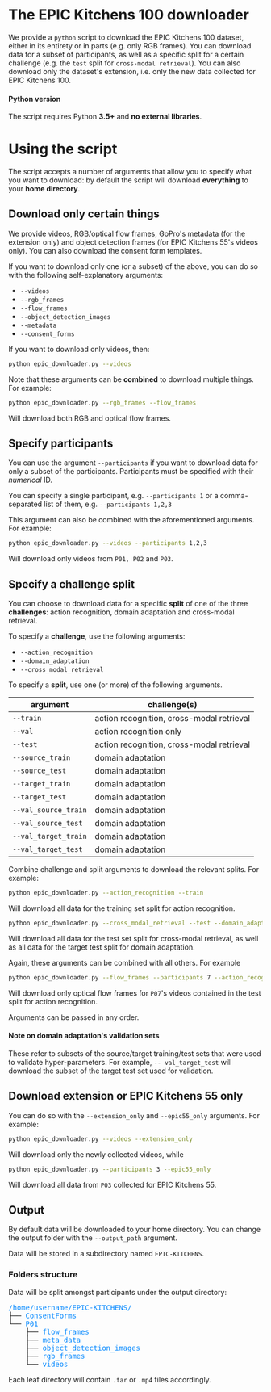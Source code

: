 # The EPIC Kitchens 100 downloader

We provide a `python` script to download the EPIC Kitchens 100 dataset, either in its entirety or in parts (e.g. only RGB frames). You can download data for a subset of participants, as well as a specific split for a certain challenge (e.g. the `test` split for `cross-modal retrieval`). You can also download only the dataset's extension, i.e. only the new data collected for EPIC Kitchens 100.

#### Python version

The script requires Python **3.5+** and  **no external libraries**.

# Using the script

The script accepts a number of arguments that allow you to specify what you want to download: by default the script will download **everything** to your **home directory**. 


## Download only certain things  

We provide videos, RGB/optical flow frames, GoPro's metadata (for the extension only) and object detection frames (for EPIC Kitchens 55's videos only). You can also download the consent form templates.

If you want to download only one (or a subset) of the above, you can do so with the following self-explanatory arguments:

- `--videos`
- `--rgb_frames`
- `--flow_frames`
- `--object_detection_images`
- `--metadata`
- `--consent_forms`

If you want to download only videos, then:

```bash
python epic_downloader.py --videos
```

Note that these arguments can be **combined** to download multiple things. For example:

```bash
python epic_downloader.py --rgb_frames --flow_frames
```

Will download both RGB and optical flow frames.

## Specify participants

You can use the argument `--participants` if you want to download data for only a subset of the participants. Participants must be specified with their *numerical* ID. 

You can specify a single participant, e.g. `--participants 1` or a comma-separated list of them, e.g. `--participants 1,2,3`

This argument can also be combined with the aforementioned arguments. For example:

```bash
python epic_downloader.py --videos --participants 1,2,3
```

Will download only videos from `P01, P02` and `P03`.

## Specify a challenge split

You can choose to download data for a specific **split** of one of the three **challenges**: action recognition, domain adaptation and cross-modal retrieval. 

To specify a **challenge**, use the following arguments:

- `--action_recognition`
- `--domain_adaptation`
- `--cross_modal_retrieval`

To specify a **split**, use one (or more) of the following arguments.

| argument               | challenge(s)                             |
|------------------------|------------------------------------------|
| `--train`              | action recognition, cross-modal retrieval|
| `--val`                | action recognition only                  |
| `--test`               | action recognition, cross-modal retrieval|
| `--source_train`       | domain adaptation                        |
| `--source_test`        | domain adaptation                        |
| `--target_train`       | domain adaptation                        |
| `--target_test`        | domain adaptation                        |
| `--val_source_train`   | domain adaptation                        |
| `--val_source_test`    | domain adaptation                        |
| `--val_target_train`   | domain adaptation                        |
| `--val_target_test`    | domain adaptation                        |

Combine challenge and split arguments to download the relevant splits. For example:

```bash
python epic_downloader.py --action_recognition --train
```

Will download all data for the training set split for action recognition. 

```bash
python epic_downloader.py --cross_modal_retrieval --test --domain_adaptation --target_test 
```

Will download all data for the test set split for cross-modal retrieval, as well as all data for the target test split for domain adaptation. 

Again, these arguments can be combined with all others. For example

```bash
python epic_downloader.py --flow_frames --participants 7 --action_recognition --test
```

Will download only optical flow frames for `P07`'s videos contained in the test split for action recognition. 

Arguments can be passed in any order.


#### Note on domain adaptation's validation sets

These refer to subsets of the source/target training/test sets that were used to validate hyper-parameters. For example, `-- val_target_test` will download the subset of the target test set used for validation.

## Download extension or EPIC Kitchens 55 only

You can do so with the `--extension_only` and `--epic55_only` arguments. For example:

```bash
python epic_downloader.py --videos --extension_only
```

Will download only the newly collected videos, while 

```bash
python epic_downloader.py --participants 3 --epic55_only
```

Will download all data from `P03` collected for EPIC Kitchens 55.

## Output

By default data will be downloaded to your home directory. You can change the output folder with the `--output_path` argument. 

Data will be stored in a subdirectory named `EPIC-KITCHENS`. 

### Folders structure

Data will be split amongst participants under the output directory:

<pre><font color="#0087FF">/home/username/EPIC-KITCHENS/</font>
├── <font color="#0087FF">ConsentForms</font>
└── <font color="#0087FF">P01</font>
    ├── <font color="#0087FF">flow_frames</font>
    ├── <font color="#0087FF">meta_data</font>
    ├── <font color="#0087FF">object_detection_images</font>
    ├── <font color="#0087FF">rgb_frames</font>
    └── <font color="#0087FF">videos</font>
</pre>

Each leaf directory will contain `.tar` or `.mp4` files accordingly.
